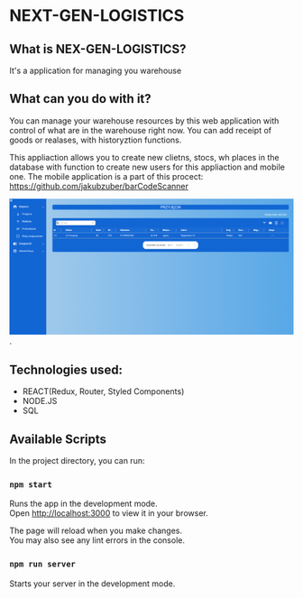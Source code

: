 # NEXT-GEN-LOGISTICS

## What is NEX-GEN-LOGISTICS?

It's a application for managing you warehouse

## What can you do with it?

You can manage your warehouse resources by this web application with control of what are in the warehouse right now.
You can add receipt of goods or realases, with historyztion functions.

This appliaction allows you to create new clietns, stocs, wh places in the database with function to create new users for this appliaction and mobile one.
The mobile application is a part of this procect: https://github.com/jakubzuber/barCodeScanner

![alt text for screen readers](/markdown_wms.png "Screen for wms application").

## Technologies used:
- REACT(Redux, Router, Styled Components)
- NODE.JS
- SQL

## Available Scripts

In the project directory, you can run:

### `npm start`

Runs the app in the development mode.\
Open [http://localhost:3000](http://localhost:3000) to view it in your browser.

The page will reload when you make changes.\
You may also see any lint errors in the console.

### `npm run server`

Starts your server in the development mode.